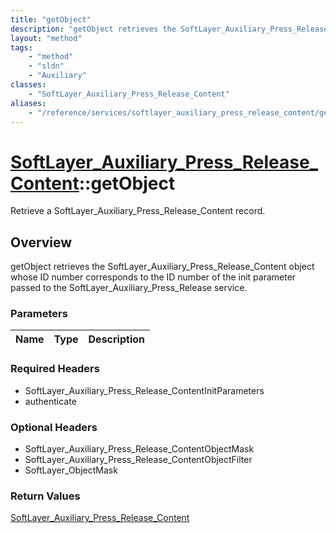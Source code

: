 ```yaml
---
title: "getObject"
description: "getObject retrieves the SoftLayer_Auxiliary_Press_Release_Content object whose ID number corresponds to the ID number of... "
layout: "method"
tags:
    - "method"
    - "sldn"
    - "Auxiliary"
classes:
    - "SoftLayer_Auxiliary_Press_Release_Content"
aliases:
    - "/reference/services/softlayer_auxiliary_press_release_content/getObject"
---
```

# [SoftLayer_Auxiliary_Press_Release_Content](/reference/services/SoftLayer_Auxiliary_Press_Release_Content)::getObject

Retrieve a SoftLayer_Auxiliary_Press_Release_Content record.


## Overview 
getObject retrieves the SoftLayer_Auxiliary_Press_Release_Content object whose ID number corresponds to the ID number of the init parameter passed to the SoftLayer_Auxiliary_Press_Release service. 

### Parameters 
|Name | Type | Description |
| --- | --- | --- |


### Required Headers
* SoftLayer_Auxiliary_Press_Release_ContentInitParameters
* authenticate

### Optional Headers
* SoftLayer_Auxiliary_Press_Release_ContentObjectMask
* SoftLayer_Auxiliary_Press_Release_ContentObjectFilter
* SoftLayer_ObjectMask

### Return Values
<a href='/reference/datatypes/SoftLayer_Auxiliary_Press_Release_Content'>SoftLayer_Auxiliary_Press_Release_Content </a>

